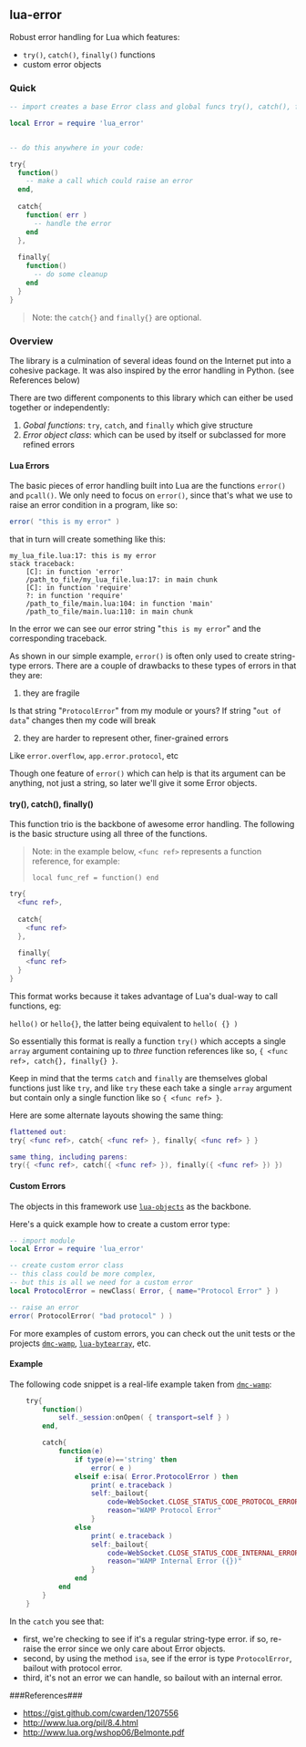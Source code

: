 ## lua-error ##

Robust error handling for Lua which features:

* `try()`, `catch()`, `finally()` functions
* custom error objects


### Quick ###

```lua
-- import creates a base Error class and global funcs try(), catch(), finally()

local Error = require 'lua_error'


-- do this anywhere in your code:

try{
  function()
    -- make a call which could raise an error
  end,
  
  catch{
    function( err )
      -- handle the error
    end
  },
  
  finally{
    function()
      -- do some cleanup
    end
  }
}
```

> Note: the `catch{}` and `finally{}` are optional.



### Overview ###

The library is a culmination of several ideas found on the Internet put into a cohesive package. It was also inspired by the error handling in Python. (see References below)

There are two different components to this library which can either be used together or independently:

1. *Gobal functions*: `try`, `catch`, and `finally` which give structure
2. *Error object class*: which can be used by itself or subclassed for more refined errors


#### Lua Errors ####

The basic pieces of error handling built into Lua are the functions `error()` and `pcall()`. We only need to focus on `error()`, since that's what we use to raise an error condition in a program, like so:

```lua
error( "this is my error" )
```

that in turn will create something like this:

```
my_lua_file.lua:17: this is my error
stack traceback:
	[C]: in function 'error'
	/path_to_file/my_lua_file.lua:17: in main chunk
	[C]: in function 'require'
	?: in function 'require'
	/path_to_file/main.lua:104: in function 'main'
	/path_to_file/main.lua:110: in main chunk
```

In the error we can see our error string "`this is my error`" and the corresponding traceback.

As shown in our simple example, `error()` is often only used to create string-type errors. There are a couple of drawbacks to these types of errors in that they are:

1. they are fragile

  Is that string "`ProtocolError`" from my module or yours? If string "`out of data`" changes then my code will break

2. they are harder to represent other, finer-grained errors

  Like `error.overflow`, `app.error.protocol`, etc

Though one feature of `error()` which can help is that its argument can be anything, not just a string, so later we'll give it some Error objects.


#### try(), catch(), finally() ####

This function trio is the backbone of awesome error handling. The following is the basic structure using all three of the functions.

> Note: in the example below, `<func ref>` represents a function reference, for example: 
>
> `local func_ref = function() end`

```lua
try{
  <func ref>,
  
  catch{
    <func ref>
  },
  
  finally{
    <func ref>
  }
}
```

This format works because it takes advantage of Lua's dual-way to call functions, eg:

`hello()` or `hello{}`, the latter being equivalent to `hello( {} )`

So essentially this format is really a function `try()` which accepts a single `array` argument containing up to _three_ function references like so, `{ <func ref>, catch{}, finally{} }`.

Keep in mind that the terms `catch` and `finally` are themselves global functions just like `try`, and like `try` these each take a single `array` argument but contain only a single function like so `{ <func ref> }`.


Here are some alternate layouts showing the same thing:

```lua
flattened out:
try{ <func ref>, catch{ <func ref> }, finally{ <func ref> } }

same thing, including parens:
try({ <func ref>, catch({ <func ref> }), finally({ <func ref> }) })
```


#### Custom Errors ####

The objects in this framework use [`lua-objects`](https://github.com/dmccuskey/lua-objects) as the backbone.

Here's a quick example how to create a custom error type:

```lua
-- import module
local Error = require 'lua_error'

-- create custom error class
-- this class could be more complex,
-- but this is all we need for a custom error
local ProtocolError = newClass( Error, { name="Protocol Error" } )

-- raise an error
error( ProtocolError( "bad protocol" ) )
```

For more examples of custom errors, you can check out the unit tests or the projects [`dmc-wamp`](https://github.com/dmccuskey/dmc-wamp), [`lua-bytearray`](https://github.com/dmccuskey/lua-bytearray), etc.



#### Example ####

The following code snippet is a real-life example taken from [`dmc-wamp`](https://github.com/dmccuskey/dmc-wamp):

```lua
	try{
		function()
			self._session:onOpen( { transport=self } )
		end,

		catch{
			function(e)
				if type(e)=='string' then
					error( e )
				elseif e:isa( Error.ProtocolError ) then
					print( e.traceback )
					self:_bailout{
						code=WebSocket.CLOSE_STATUS_CODE_PROTOCOL_ERROR,
						reason="WAMP Protocol Error"
					}
				else
					print( e.traceback )
					self:_bailout{
						code=WebSocket.CLOSE_STATUS_CODE_INTERNAL_ERROR,
						reason="WAMP Internal Error ({})"
					}
				end
			end
		}
	}
```

In the `catch` you see that:
* first, we're checking to see if it's a regular string-type error. if so, re-raise the error since we only care about Error objects.
* second, by using the method `isa`, see if the error is type `ProtocolError`, bailout with protocol error.
* third, it's not an error we can handle, so bailout with an internal error.


###References###

* https://gist.github.com/cwarden/1207556
* http://www.lua.org/pil/8.4.html
* http://www.lua.org/wshop06/Belmonte.pdf
